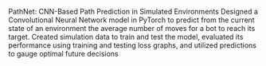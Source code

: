 PathNet: CNN-Based Path Prediction in Simulated Environments
Designed a Convolutional Neural Network model in PyTorch to predict from the current state of an environment the average number of moves for a bot to reach its target. Created simulation data to train and test the model, evaluated its performance using training and testing loss graphs, and utilized predictions to gauge optimal future decisions

